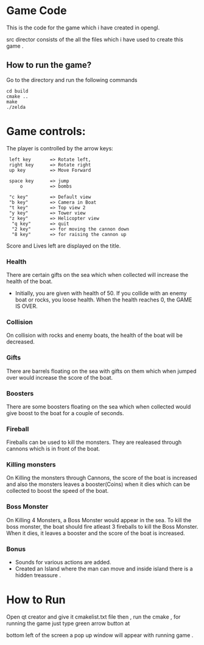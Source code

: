 Game Code
==========================
This is the code for the game which i have created in opengl.


src director consists of the all the files which i have used to create this game .


## How to run the game?
Go to the directory  and run the following commands

    cd build
    cmake ..
    make
    ./zelda

# Game controls:
The player is controlled by the arrow keys:

     left key       => Rotate left,
     right key      => Rotate right
     up key         => Move Forward

     space key      => jump
         o          => bombs

     "c key"        => Default view
     "b key"        => Camera in Boat
     "t key"        => Top view 2
     "y key"        => Tower view
     "z key"        => Helicopter view
      "q key"       => quit
      "2 key"       => for moving the cannon down
      "8 key"       => for raising the cannon up 
Score and Lives left are displayed on the title.

### Health
There are certain gifts on the sea which when collected will increase the health of the boat.
* Initially, you are given with health of 50. If you collide with an enemy boat or rocks, you loose health. When the health reaches 0, the GAME IS OVER.

### Collision
On collision with rocks and enemy boats, the health of the boat will be decreased.

### Gifts
There are barrels floating on the sea with gifts on them which when jumped over would increase the score of the boat.

### Boosters
There are some boosters floating on the sea which when collected would give boost to the boat for a couple of seconds.

### Fireball
Fireballs can be used to kill the monsters. They are realeased through cannons which is in front of the boat.

### Killing monsters
On Killing the monsters through Cannons, the score of the boat is increased and also the monsters leaves a booster(Coins) when it dies which can be collected to boost the speed of the boat.

### Boss Monster
On Killing 4 Monsters, a Boss Monster would appear in the sea. To kill the boss monster, the boat should fire atleast 3 fireballs to kill the Boss Monster. When it dies, it leaves a booster and the score of the boat is increased.
### Bonus
* Sounds for various actions are added.
* Created an Island where the man can move and inside island there is a hidden treassure .


How to Run
=========================

Open qt creator and give it cmakelist.txt file then , run the cmake , for running the game just type green arrow button at 

bottom left of the screen a pop up window will appear with running game .





